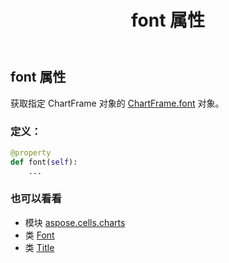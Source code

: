 ﻿---
title: font 属性
second_title: Aspose.Cells for Python via .NET API 参考文献
description:
type: docs
weight: 150
url: /zh/python-net/aspose.cells.charts/title/font/
is_root: false
---
## font 属性

获取指定 ChartFrame 对象的 [ChartFrame.font](/cells/zh/python-net/aspose.cells.charts/chartframe#font) 对象。
### 定义：
```python
@property
def font(self):
    ...
```

### 也可以看看
* 模块 [aspose.cells.charts](../../)
* 类 [Font](/cells/zh/python-net/aspose.cells/font)
* 类 [Title](/cells/zh/python-net/aspose.cells.charts/title)
